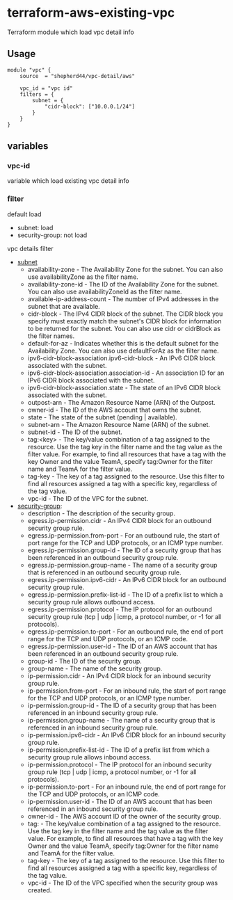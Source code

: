 # terraform-aws-existing-vpc

Terraform module which load vpc detail info

## Usage

```hcl
module "vpc" {
    source  = "shepherd44/vpc-detail/aws"

    vpc_id = "vpc id"
    filters = {
        subnet = {
            "cidr-block": ["10.0.0.1/24"]
        }
    }
}
```

## variables

### vpc-id

variable which load existing vpc detail info

### filter

default load

* subnet: load
* security-group: not load

vpc details filter

* [subnet](https://docs.aws.amazon.com/AWSEC2/latest/APIReference/API_DescribeSubnets.html)
  * availability-zone - The Availability Zone for the subnet. You can also use availabilityZone as the filter name.
  * availability-zone-id - The ID of the Availability Zone for the subnet. You can also use availabilityZoneId as the filter name.
  * available-ip-address-count - The number of IPv4 addresses in the subnet that are available.
  * cidr-block - The IPv4 CIDR block of the subnet. The CIDR block you specify must exactly match the subnet's CIDR block for information to be returned for the subnet. You can also use cidr or cidrBlock as the filter names.
  * default-for-az - Indicates whether this is the default subnet for the Availability Zone. You can also use defaultForAz as the filter name.
  * ipv6-cidr-block-association.ipv6-cidr-block - An IPv6 CIDR block associated with the subnet.
  * ipv6-cidr-block-association.association-id - An association ID for an IPv6 CIDR block associated with the subnet.
  * ipv6-cidr-block-association.state - The state of an IPv6 CIDR block associated with the subnet.
  * outpost-arn - The Amazon Resource Name (ARN) of the Outpost.
  * owner-id - The ID of the AWS account that owns the subnet.
  * state - The state of the subnet (pending | available).
  * subnet-arn - The Amazon Resource Name (ARN) of the subnet.
  * subnet-id - The ID of the subnet.
  * tag:\<key\> - The key/value combination of a tag assigned to the resource. Use the tag key in the filter name and the tag value as the filter value. For example, to find all resources that have a tag with the key Owner and the value TeamA, specify tag:Owner for the filter name and TeamA for the filter value.
  * tag-key - The key of a tag assigned to the resource. Use this filter to find all resources assigned a tag with a specific key, regardless of the tag value.
  * vpc-id - The ID of the VPC for the subnet.
* [security-group](https://docs.aws.amazon.com/AWSEC2/latest/APIReference/API_DescribeSecurityGroups.html):
  * description - The description of the security group.
  * egress.ip-permission.cidr - An IPv4 CIDR block for an outbound security group rule.
  * egress.ip-permission.from-port - For an outbound rule, the start of port range for the TCP and UDP protocols, or an ICMP type number.
  * egress.ip-permission.group-id - The ID of a security group that has been referenced in an outbound security group rule.
  * egress.ip-permission.group-name - The name of a security group that is referenced in an outbound security group rule.
  * egress.ip-permission.ipv6-cidr - An IPv6 CIDR block for an outbound security group rule.
  * egress.ip-permission.prefix-list-id - The ID of a prefix list to which a security group rule allows outbound access.
  * egress.ip-permission.protocol - The IP protocol for an outbound security group rule (tcp | udp | icmp, a protocol number, or -1 for all protocols).
  * egress.ip-permission.to-port - For an outbound rule, the end of port range for the TCP and UDP protocols, or an ICMP code.
  * egress.ip-permission.user-id - The ID of an AWS account that has been referenced in an outbound security group rule.
  * group-id - The ID of the security group.
  * group-name - The name of the security group.
  * ip-permission.cidr - An IPv4 CIDR block for an inbound security group rule.
  * ip-permission.from-port - For an inbound rule, the start of port range for the TCP and UDP protocols, or an ICMP type number.
  * ip-permission.group-id - The ID of a security group that has been referenced in an inbound security group rule.
  * ip-permission.group-name - The name of a security group that is referenced in an inbound security group rule.
  * ip-permission.ipv6-cidr - An IPv6 CIDR block for an inbound security group rule.
  * ip-permission.prefix-list-id - The ID of a prefix list from which a security group rule allows inbound access.
  * ip-permission.protocol - The IP protocol for an inbound security group rule (tcp | udp | icmp, a protocol number, or -1 for all protocols).
  * ip-permission.to-port - For an inbound rule, the end of port range for the TCP and UDP protocols, or an ICMP code.
  * ip-permission.user-id - The ID of an AWS account that has been referenced in an inbound security group rule.
  * owner-id - The AWS account ID of the owner of the security group.
  * tag:<key> - The key/value combination of a tag assigned to the resource. Use the tag key in the filter name and the tag value as the filter value. For example, to find all resources that have a tag with the key Owner and the value TeamA, specify tag:Owner for the filter name and TeamA for the filter value.
  * tag-key - The key of a tag assigned to the resource. Use this filter to find all resources assigned a tag with a specific key, regardless of the tag value.
  * vpc-id - The ID of the VPC specified when the security group was created.
